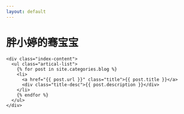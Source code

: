 ```yaml
---
layout: default
---
```


<body>
  <div class="index-wrapper">
    <div class="aside">
      <div class="info-card">
        <h1>胖小婷的骞宝宝</h1>
      </div>
      <div id="particles-js"></div>
	  <script src="js/particles.js"></script>
    </div>

    <div class="index-content">
      <ul class="artical-list">
        {% for post in site.categories.blog %}
        <li>
          <a href="{{ post.url }}" class="title">{{ post.title }}</a>
          <div class="title-desc">{{ post.description }}</div>
        </li>
        {% endfor %}
      </ul>
    </div>
  </div>
</body>

